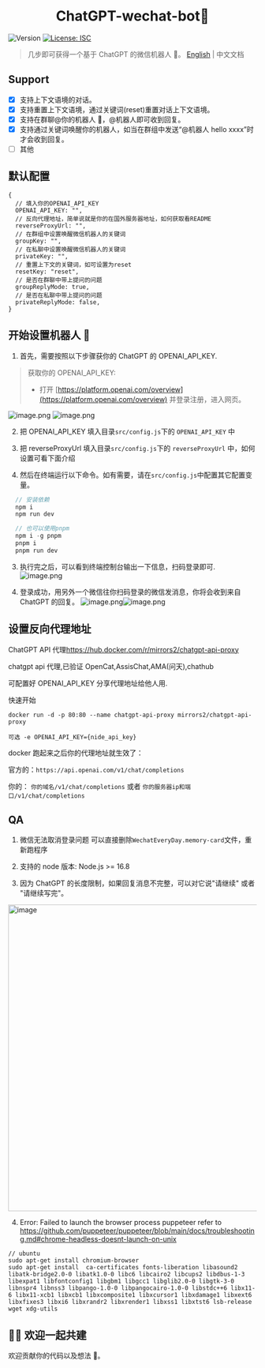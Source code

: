 <h1 align="center">ChatGPT-wechat-bot🤖</h1>
<p>
  <img alt="Version" src="https://img.shields.io/badge/version-1.0.0-blue.svg?cacheSeconds=2592000" />
  <a href="#" target="_blank">
    <img alt="License: ISC" src="https://img.shields.io/badge/License-ISC-yellow.svg" />
  </a>
</p>

> 几步即可获得一个基于 ChatGPT 的微信机器人 🤖。
> [English](README.md) | 中文文档

## Support

- [x] 支持上下文语境的对话。
- [x] 支持重置上下文语境，通过关键词(reset)重置对话上下文语境。
- [x] 支持在群聊@你的机器人 🤖，@机器人即可收到回复。
- [x] 支持通过关键词唤醒你的机器人，如当在群组中发送“@机器人 hello xxxx”时才会收到回复。
- [ ] 其他

## 默认配置

```
{
  // 填入你的OPENAI_API_KEY
  OPENAI_API_KEY: "",
  // 反向代理地址，简单说就是你的在国外服务器地址，如何获取看README
  reverseProxyUrl: "",
  // 在群组中设置唤醒微信机器人的关键词
  groupKey: "",
  // 在私聊中设置唤醒微信机器人的关键词
  privateKey: "",
  // 重置上下文的关键词，如可设置为reset
  resetKey: "reset",
  // 是否在群聊中带上提问的问题
  groupReplyMode: true,
  // 是否在私聊中带上提问的问题
  privateReplyMode: false,
}
```

## 开始设置机器人 🤖

1. 首先，需要按照以下步骤获你的 ChatGPT 的 OPENAI_API_KEY.

> 获取你的 OPENAI_API_KEY:
>
> - 打开 [https://platform.openai.com/overview](https://platform.openai.com/overview) 并登录注册，进入网页。

![image.png](https://cdn.nlark.com/yuque/0/2023/png/2777249/1675413138418-d5df2543-bd37-41cc-a16c-505c5a38e88d.png)
![image.png](https://cdn.nlark.com/yuque/0/2023/png/2777249/1675413190188-4cf10947-ea7f-479d-9550-0dec9d40c0e2.png?x-oss-process=image%2Fresize%2Cw_1500%2Climit_0)

2. 把 OPENAI_API_KEY 填入目录`src/config.js`下的 `OPENAI_API_KEY` 中

3. 把 reverseProxyUrl 填入目录`src/config.js`下的 `reverseProxyUrl` 中，如何设置可看下面介绍

4. 然后在终端运行以下命令。如有需要，请在`src/config.js`中配置其它配置变量。

```javascript
  // 安装依赖
  npm i
  npm run dev

  // 也可以使用pnpm
  npm i -g pnpm
  pnpm i
  pnpm run dev

```

3. 执行完之后，可以看到终端控制台输出一下信息，扫码登录即可.
   ![image.png](https://cdn.nlark.com/yuque/0/2022/png/2777249/1670287138908-cc898c58-6e0a-488f-ae07-ae489508c1be.png#averageHue=%23484948&clientId=uf4023d0a-0da7-4&crop=0&crop=0&crop=1&crop=1&from=paste&height=442&id=ub5fee6b7&margin=%5Bobject%20Object%5D&name=image.png&originHeight=1200&originWidth=1660&originalType=binary&ratio=1&rotation=0&showTitle=false&size=492370&status=done&style=none&taskId=u233d9139-1ef5-42bf-9f44-354c6565862&title=&width=612)

4. 登录成功，用另外一个微信往你扫码登录的微信发消息，你将会收到来自 ChatGPT 的回复。
   ![image.png](https://cdn.nlark.com/yuque/0/2022/png/2777249/1670288278607-73beed83-1a42-42db-8404-72ba60bf2c53.png#averageHue=%234d4e4d&clientId=uf4023d0a-0da7-4&crop=0&crop=0&crop=1&crop=1&from=paste&height=437&id=uff52651b&margin=%5Bobject%20Object%5D&name=image.png&originHeight=874&originWidth=1398&originalType=binary&ratio=1&rotation=0&showTitle=false&size=543479&status=done&style=none&taskId=ub5559ec7-30f8-4c07-a9f8-1445a659835&title=&width=699)![image.png](https://cdn.nlark.com/yuque/0/2023/png/2777249/1680258120110-20343826-d2dc-4fd5-9f94-1a40e43940bb.png?x-oss-process=image%2Fresize%2Cw_1270%2Climit_0)

## 设置反向代理地址

ChatGPT API 代理<https://hub.docker.com/r/mirrors2/chatgpt-api-proxy>

chatgpt api 代理,已验证 OpenCat,AssisChat,AMA(问天),chathub

可配置好 OPENAI_API_KEY 分享代理地址给他人用.

快速开始

```
docker run -d -p 80:80 --name chatgpt-api-proxy mirrors2/chatgpt-api-proxy

可选 -e OPENAI_API_KEY={nide_api_key}

```

docker 跑起来之后你的代理地址就生效了：

官方的：`https://api.openai.com/v1/chat/completions`

你的： `你的域名/v1/chat/completions` 或者 `你的服务器ip和端口/v1/chat/completions`

## QA

1. 微信无法取消登录问题
   可以直接删除`WechatEveryDay.memory-card`文件，重新跑程序

2. 支持的 node 版本: Node.js >= 16.8

3. 因为 ChatGPT 的长度限制，如果回复消息不完整，可以对它说"请继续" 或者 "请继续写完"。

<img width="621" alt="image" src="https://user-images.githubusercontent.com/39156049/206840335-a64ee27c-df4f-4e70-8604-669fc9468910.png">

4. Error: Failed to launch the browser process puppeteer
   refer to <https://github.com/puppeteer/puppeteer/blob/main/docs/troubleshooting.md#chrome-headless-doesnt-launch-on-unix>

```
// ubuntu
sudo apt-get install chromium-browser
sudo apt-get install  ca-certificates fonts-liberation libasound2 libatk-bridge2.0-0 libatk1.0-0 libc6 libcairo2 libcups2 libdbus-1-3 libexpat1 libfontconfig1 libgbm1 libgcc1 libglib2.0-0 libgtk-3-0 libnspr4 libnss3 libpango-1.0-0 libpangocairo-1.0-0 libstdc++6 libx11-6 libx11-xcb1 libxcb1 libxcomposite1 libxcursor1 libxdamage1 libxext6 libxfixes3 libxi6 libxrandr2 libxrender1 libxss1 libxtst6 lsb-release wget xdg-utils

```

## 👏🏻 欢迎一起共建

欢迎贡献你的代码以及想法 🍵。
